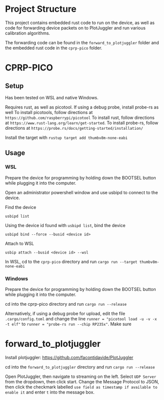 # Project Structure

This project contains embedded rust code to run on the device, as well as code for forwarding device packets on to PlotJuggler and run various calibration algorithms.

The forwarding code can be found in the `forward_to_plotjuggler` folder and the embedded rust code in the `cprp-pico` folder.

# CPRP-PICO

## Setup

Has been tested on WSL and native Windows.

Requires rust, as well as picotool. If using a debug probe, install probe-rs as well
To install picotools, follow directions at `https://github.com/raspberrypi/picotool`
To install rust, follow directions at `https://www.rust-lang.org/learn/get-started`.
To install probe-rs, follow directions at `https://probe.rs/docs/getting-started/installation/`

Install the target with `rustup target add thumbv8m-none-eabi`

## Usage

### WSL

Prepare the device for programming by holding down the BOOTSEL button while plugging it into the computer.

Open an administrator powershell window and use usbipd to connect to the device.

Find the device

`usbipd list`

Using the device id found with `usbipd list`, bind the device

`usbipd bind --force --busid <device id>`

Attach to WSL

`usbip attach --busid <device id> --wsl`

In WSL, cd to the `cprp-pico` directory and run `cargo run --target thumbv8m-none-eabi`

### Windows

Prepare the device for programming by holding down the BOOTSEL button while plugging it into the computer.

cd into the cprp-pico directory and run `cargo run --release`

Alternatively, if using a debug probe for upload, edit the file `.cargo/config.toml` and change the line `runner = "picotool load -u -v -x -t elf"` to `runner = "probe-rs run --chip RP235x"`. Make sure

# forward_to_plotjuggler

Install plotjuggler: https://github.com/facontidavide/PlotJuggler

cd into the `forward_to_plotjuggler` directory and run `cargo run --release`

Open PlotJuggler, then navigate to streaming on the left. Select `UDP Server` from the dropdown, then click start. Change the Message Protocol to JSON, then click the checkmark labelled `use field as timestamp if available to enable it` and enter `t` into the message box.
